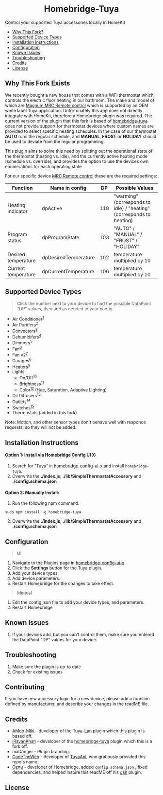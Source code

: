 <span align="center">

# Homebridge-Tuya

</span>


Control your supported Tuya accessories locally in HomeKit

* [Why This Fork?](#why-this-fork-exists)
* [Supported Device Types](#supported-device-types)
* [Installation Instructions](#installation-instructions)
* [Configuration](#configuration)
* [Known Issues](#known-issues)
* [Troubleshooting](#troubleshooting)
* [Credits](#credits)
* [License](#license)

## Why This Fork Exists

We recently bought a new house that comes with a WiFi thermostat which controls the electric floor heating in our bathroom. The make and model of which are [Magnum MRC Remote control]( https://www.magnumheating.com/products/58-1-electrical+systems/p-303-magnum+remote+control) which is supported by an OEM white label Tuya application. Unfortunately this app does not directly integrate with HomeKit, therefore a Homebridge plugin was required. The current version of the plugin that this fork is based of [homebridge-tuya](https://github.com/iRayanKhan/homebridge-tuya) does not provide support for thermostat devices where custom names are provided to select specific heating schedules. In the case of our thermostat,  **AUTO** runs the regular schedule, and **MANUAL**, **FROST** or **HOLIDAY** should be used to deviate from the regular programming.

This plugin aims to solve this need by splitting out the operational state of the thermostat (heating vs. idle), and the currently active heating mode (schedule vs. override), and provides the option to use the devices own enumerations for each operating state

For our specific device [MRC Remote control](https://www.magnumheating.com/products/58-1-electrical+systems/p-303-magnum+remote+control) these are the required settings:

| Function | Name in config | DP | Possible Values |
| --- | --- | --- | --- |
| Heating indicator | dpActive | 118 | "warming" (corresponds to idle) / "heating" (corresponds to heating) |
| Program status | dpProgramState | 103 | "AUTO" / "MANUAL" / "FROST" / "HOLIDAY" |
| Desired temperature | dpDesiredTemperature | 102 | temperature multiplied by 10 |
| Current temperature | dpCurrentTemperature | 106 | temperature multiplied by 10 |


## Supported Device Types
> Click the number next to your device to find the possible DataPoint "DP" values, then add as needed to your config.

* Air Conditioner<sup>[1](https://github.com/iRayanKhan/homebridge-tuya/wiki/Supported-Device-Types#air-conditioners)</sup> 
* Air Purifiers<sup>[2]()</sup>
* Convectors<sup>[3](https://github.com/iRayanKhan/homebridge-tuya/wiki/Supported-Device-Types#heat-convectors)</sup>
* Dehumidifers<sup>[4](https://github.com/iRayanKhan/homebridge-tuya/wiki/Supported-Device-Types)</sup>
* Dimmers<sup>[5](https://github.com/iRayanKhan/homebridge-tuya/wiki/Supported-Device-Types#simple-dimmers)</sup>
* Fan<sup>[6](https://github.com/iRayanKhan/homebridge-tuya/wiki/Supported-Device-Types)</sup>
* Fan v2<sup>[7](https://github.com/iRayanKhan/homebridge-tuya/wiki/Supported-Device-Types)</sup>
* Garages<sup>[8](https://github.com/iRayanKhan/homebridge-tuya/wiki/Supported-Device-Types#garage-doors)</sup>
* Heaters<sup>[9](https://github.com/iRayanKhan/homebridge-tuya/wiki/Supported-Device-Types)</sup>
* Lights
  * On/Off<sup>[10](https://github.com/iRayanKhan/homebridge-tuya/wiki/Supported-Device-Types)</sup>
  * Brightness<sup>[11](https://github.com/iRayanKhan/homebridge-tuya/wiki/Supported-Device-Types#tunable-white-light-bulbs)</sup>
  * Color<sup>[12](https://github.com/iRayanKhan/homebridge-tuya/wiki/Supported-Device-Types#white-and-color-light-bulbs)</sup> (Hue, Saturation, Adaptive Lighting)
* Oil Diffusers<sup>[13](https://github.com/iRayanKhan/homebridge-tuya/wiki/Supported-Device-Types)</sup>
* Outlets<sup>[14](https://github.com/iRayanKhan/homebridge-tuya/wiki/Supported-Device-Types#outlets)</sup>
* Switches<sup>[15](https://github.com/iRayanKhan/homebridge-tuya/wiki/Supported-Device-Types)</sup>
* Thermostats (added in this fork)

Note: Motion, and other sensor types don't behave well with responce requests, so they will not be added. 


## Installation Instructions

#### Option 1: Install via Homebridge Config UI X:

1. Search for "Tuya" in [homebridge-config-ui-x](https://github.com/oznu/homebridge-config-ui-x) and install `homebridge-tuya`.
2. Overwrite the **./index.js**, **./lib/SimpleThermostatAccessory** and **./config.schema.json**

#### Option 2: Manually Install:

1. Run the following npm command:
```
sudo npm install -g homebridge-tuya
```
2. Overwrite the **./index.js**, **./lib/SimpleThermostatAccessory** and **./config.schema.json**


## Configuration
> UI

1. Navigate to the Plugins page in [homebridge-config-ui-x](https://github.com/oznu/homebridge-config-ui-x).
2. Click the **Settings** button for the Tuya plugin.
3. Add your device types.
4. Add device parameters.
5. Restart Homebridge for the changes to take effect.

> Manual

1. Edit the config.json file to add your device types, and parameters. 
2. Restart Homebridge


## Known Issues

1. If your devices add, but you can't control them, make sure you entered the DataPoint "DP" values for your device. 

## Troubleshooting
1. Make sure the plugin is up-to date
2. Check for existing issues


## Contributing

If you have new accessory logic for a new device, please add a function defined by manufacturer, and describe your changes in the readME file. 

## Credits

* [AMoo-Miki](https://github.com/AMoo-Miki) - developer of the [Tuya-Lan](https://github.com/AMoo-Miki/homebridge-tuya-lan) plugin which this plugin is based off.
* [iRayanKhan](https://github.com/iRayanKhan) - developer of the [homebridge-tuya](https://github.com/iRayanKhan/homebridge-tuya) plugin which this is a fork off.
* mxDanger - Plugin branding.
* [CodeTheWeb](https://github.com/CodeTheWeb) - developer of [TuyaApi](https://github.com/codetheweb/tuyapi), who gratiously provided this repo's name.
* [Oznu](https://github.com/oznu) - developer of Homebridge, added ```config.schema.json``` , fixed dependencies, and helped inspire this readME off his [gsh](https://github.com/oznu/homebridge-gsh) plugin.

## License